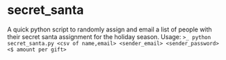 # secret_santa
A quick python script to randomly assign and email a list of people with their secret santa assignment for the holiday season.
Usage: `>_ python secret_santa.py <csv of name,email> <sender_email> <sender_password> <$ amount per gift>`
